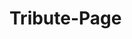 # Tribute-Page
<html>
    <head>
        <meta charset="utf-8">
        <title>Project: Event invite</title>
        <style>
        div {
             background:  linear-gradient(to top left, #ff0000 0%, #ffffff 100%);
}

            h1 {
                color: rgb(0, 0, 0);
                border: 4px solid rgb(150, 0, 0);
            }
            h2 {
                color: rgb(0, 0, 0);
                
            }
            p {
                color: rgb(0,0,0);
                font-size:24px;
            }
            li {
                color: rgb(0,0,0);
                padding:16px;
                width:30%;
                
            }
       
            h3 {
                color: rgb(0,0,0);
                font-size:19px;
                font-family: cursive;
                padding:84px;
                position:absolute;
                top:220px;
                left:400px;
                
                
            }
            h4 {
                color: rgb(0, 0, 0);
                
                position:absolute;
                left:200px;
                top:650px;
                font-size:15px;
            }
            #danny {
                   width: 232px;
                   border: 8px solid rgb(255,255,255);
                   right: 400px;
            }
        </style>
    </head>
    <body>
       
        <h2></h2>
        
        <p>The details:</p>
        <ul>
            <li>
                Charles Ave and 10th
            </li>
            <li>
                At 6:30 p.m. until 10:30 p.m.
            </li>
            <li>
                Call 521-023-9856 if you want to enter a car
            </li>
            <li>
                There will be food and drinks there, but bring more if you wish
            </li>
            <li>
                To enter cost $2.50 per Adult, Kids under 7 are free
            </li>
        </ul>
        <h3>Just a get together event to have fun and meet new people and see familiar faces. May have more events in the near future so stay tuned if you are interested.</h3>
        <h4></h4>
        <img id="danny" src="https://upload.wikimedia.org/wikipedia/commons/8/88/Danny_DeVito_cropped_and_edited_for_brightness.jpg">
    </body>
</html>
